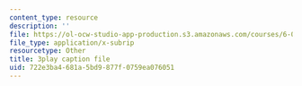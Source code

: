 ```yaml
---
content_type: resource
description: ''
file: https://ol-ocw-studio-app-production.s3.amazonaws.com/courses/6-034-artificial-intelligence-fall-2010/722e3ba4681a5bd9877f0759ea076051_XPEJg_6Cg6o.vtt
file_type: application/x-subrip
resourcetype: Other
title: 3play caption file
uid: 722e3ba4-681a-5bd9-877f-0759ea076051
---
```

